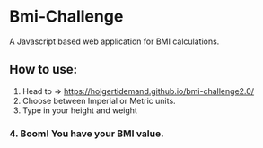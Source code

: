# Bmi-Challenge

A Javascript based web application for BMI calculations. 

## How to use:
1. Head to => https://holgertidemand.github.io/bmi-challenge2.0/
2. Choose between Imperial or Metric units.
3. Type in your height and weight
 ### 4. Boom! You have your BMI value. 

